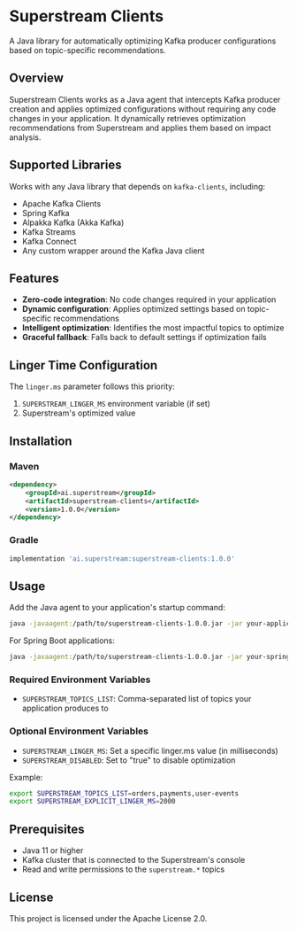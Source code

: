 # Superstream Clients

A Java library for automatically optimizing Kafka producer configurations based on topic-specific recommendations.

## Overview

Superstream Clients works as a Java agent that intercepts Kafka producer creation and applies optimized configurations without requiring any code changes in your application. It dynamically retrieves optimization recommendations from Superstream and applies them based on impact analysis.

## Supported Libraries

Works with any Java library that depends on `kafka-clients`, including:

- Apache Kafka Clients
- Spring Kafka
- Alpakka Kafka (Akka Kafka)
- Kafka Streams
- Kafka Connect
- Any custom wrapper around the Kafka Java client

## Features

- **Zero-code integration**: No code changes required in your application
- **Dynamic configuration**: Applies optimized settings based on topic-specific recommendations
- **Intelligent optimization**: Identifies the most impactful topics to optimize
- **Graceful fallback**: Falls back to default settings if optimization fails

## Linger Time Configuration

The `linger.ms` parameter follows this priority:

1. `SUPERSTREAM_LINGER_MS` environment variable (if set)
2. Superstream's optimized value

## Installation

### Maven

```xml
<dependency>
    <groupId>ai.superstream</groupId>
    <artifactId>superstream-clients</artifactId>
    <version>1.0.0</version>
</dependency>
```

### Gradle

```groovy
implementation 'ai.superstream:superstream-clients:1.0.0'
```

## Usage

Add the Java agent to your application's startup command:

```bash
java -javaagent:/path/to/superstream-clients-1.0.0.jar -jar your-application.jar
```

For Spring Boot applications:

```bash
java -javaagent:/path/to/superstream-clients-1.0.0.jar -jar your-spring-boot-app.jar
```

### Required Environment Variables

- `SUPERSTREAM_TOPICS_LIST`: Comma-separated list of topics your application produces to

### Optional Environment Variables

- `SUPERSTREAM_LINGER_MS`: Set a specific linger.ms value (in milliseconds)
- `SUPERSTREAM_DISABLED`: Set to "true" to disable optimization

Example:
```bash
export SUPERSTREAM_TOPICS_LIST=orders,payments,user-events
export SUPERSTREAM_EXPLICIT_LINGER_MS=2000
```

## Prerequisites

- Java 11 or higher
- Kafka cluster that is connected to the Superstream's console
- Read and write permissions to the `superstream.*` topics

## License

This project is licensed under the Apache License 2.0.